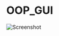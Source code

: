 # OOP_GUI
![Screenshot](https://github.com/huu24/OOP_GUI/assets/127492112/5c3045f8-637f-4ba5-b08c-bdba51919222)
